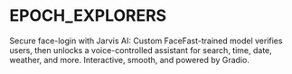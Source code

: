 # EPOCH_EXPLORERS
Secure face-login with Jarvis AI: Custom FaceFast-trained model verifies users, then unlocks a voice-controlled assistant for search, time, date, weather, and more. Interactive, smooth, and powered by Gradio.
